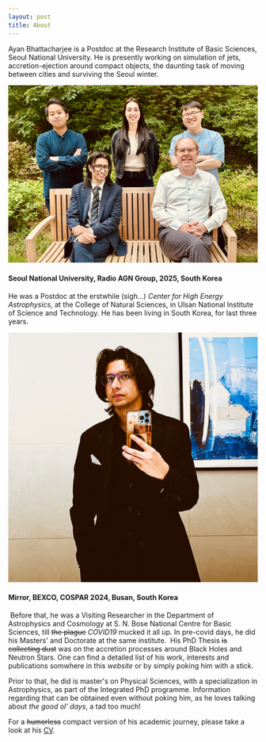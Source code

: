 ```yaml
---
layout: post
title: About
---
```

Ayan Bhattacharjee is a Postdoc at the Research Institute of Basic Sciences, Seoul National University. He is presently working on simulation of jets, accretion-ejection around compact objects, the daunting task of moving between cities and surviving the Seoul winter. 

![Circa 2025\label{SNU Radio AGN Group}](AB_Group_SNU.jpg)
#### Seoul National University, Radio AGN Group, 2025, South Korea

He was a Postdoc at the erstwhile (sigh...) *Center for High Energy Astrophysics*, at the College of Natural Sciences, in Ulsan National Institute of Science and Technology. He has been living in South Korea, for last three years.

<!-- <figure>
  <img alt="Christopher Hitchens" src="/assets/images/AB_image.jpg" />
  <figcaption>
    Photo by Fri Tanke and licensed under the <a href="https://creativecommons.org/licenses/by/3.0/deed.en">Creative Commons Attribution 3.0 Unported</a> license.
  </figcaption>
</figure> -->

![Circa 2024\label{Selfie}](AB_image.jpg)
#### Mirror, BEXCO, COSPAR 2024, Busan, South Korea
​
Before that, he was a Visiting Researcher in the Department of Astrophysics and Cosmology at S. N. Bose National Centre for Basic Sciences, till ~~the plague~~ *COVID19* mucked it all up. In pre-covid days, he did his Masters' and Doctorate at the same institute.
​
His PhD Thesis ~~is collecting dust~~ was on the accretion processes around Black Holes and Neutron Stars. One can find a detailed list of his work, interests and publications somwhere in this *website* or by simply poking him with a stick.

Prior to that, he did is master's on Physical Sciences, with a specialization in Astrophysics, as part of the Integrated PhD programme. Information regarding that can be obtained even without poking him, as he loves talking about *the good ol' days*, a tad too much!

For a ~~humorless~~ compact version of his academic journey, please take a look at his [CV](CV_AB_2025_NEW_3page.pdf).
